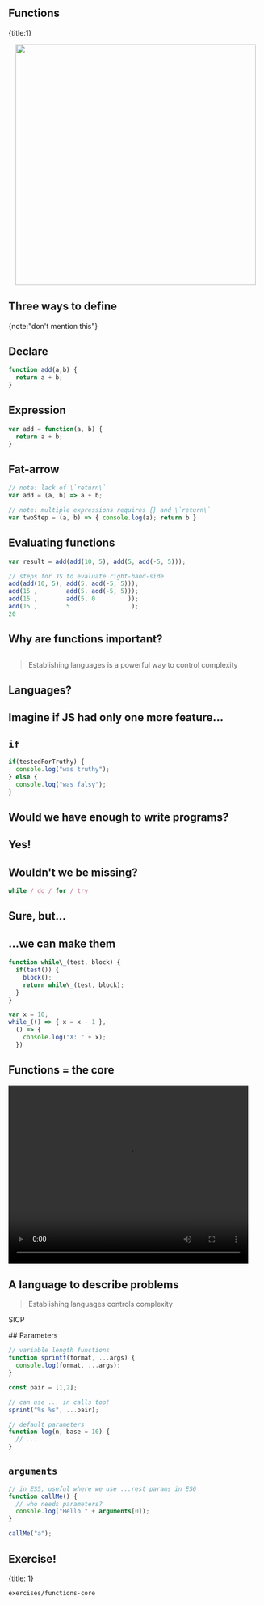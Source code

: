 ## Functions
{title:1}

<img src="slides-theme/img/eval-apply.jpg" style='width:476px; display:block; margin: 0 auto'>

## Three ways to define
{note:"don't mention this"}

## Declare

```javascript
function add(a,b) {
  return a + b;
}
```

## Expression

```javascript
var add = function(a, b) {
  return a + b;
}
```

## Fat-arrow

```javascript
// note: lack of \`return\`
var add = (a, b) => a + b;

// note: multiple expressions requires {} and \`return\`
var twoStep = (a, b) => { console.log(a); return b }
```

## Evaluating functions

```javascript
var result = add(add(10, 5), add(5, add(-5, 5)));

// steps for JS to evaluate right-hand-side
add(add(10, 5), add(5, add(-5, 5)));
add(15 ,        add(5, add(-5, 5)));
add(15 ,        add(5, 0         ));
add(15 ,        5                 );
20
```

## Why are functions important?

##  

> Establishing languages is a powerful way to control complexity

## Languages?

## Imagine if JS had only one more feature...

## `if`

```javascript
if(testedForTruthy) {
  console.log("was truthy");
} else {
  console.log("was falsy");
}
```

## Would we have enough to write programs?

## Yes!

## Wouldn't we be missing?

```javascript
while / do / for / try
```

## Sure, but...

## ...we can make them

```javascript
function while\_(test, block) {
  if(test()) {
    block();
    return while\_(test, block); 
  }
}

var x = 10;
while_(() => { x = x - 1 }, 
  () => {
    console.log("X: " + x);
  })
```

## Functions = the core

<video width="475" height="352" controls>
  <source src="slides-theme/movies/spirit-of-the-computer.mp4" type='video/mp4; codecs="avc1.42E01E, mp4a.40.2"'>
</video>

## A language to describe problems

> Establishing languages controls complexity

SICP

## Parameters

```javascript
// variable length functions
function sprintf(format, ...args) {
  console.log(format, ...args);
}

const pair = [1,2];

// can use ... in calls too!
sprint("%s %s", ...pair);

// default parameters
function log(n, base = 10) {
  // ...
}
```

## `arguments`

```javascript
// in ES5, useful where we use ...rest params in ES6
function callMe() {
  // who needs parameters?
  console.log("Hello " + arguments[0]);
}

callMe("a");
```

## Exercise!
{title: 1}

    exercises/functions-core

